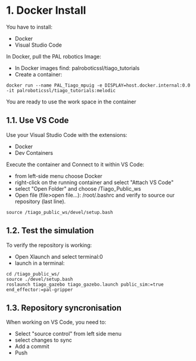 # **1. Docker Install**

You have to install:
- Docker
- Visual Studio Code

In Docker, pull the PAL robotics Image:
- In Docker images find: palroboticssl/tiago_tutorials
- Create a container:
```shell
docker run --name PAL_Tiago_mpuig -e DISPLAY=host.docker.internal:0.0 -it palroboticssl/tiago_tutorials:melodic
```
You are ready to use the work space in the container

## **1.1. Use VS Code**

Use your Visual Studio Code with the extensions:
- Docker
- Dev Containers

Execute the container and Connect to it within VS Code:
- from left-side menu choose Docker
- right-click on the running container and select "Attach VS Code"
- select "Open Folder" and choose /Tiago_Public_ws
- Open file (file>open file...): /root/.bashrc and verify to source our repository (last line).
```shell
source /tiago_public_ws/devel/setup.bash
```

## **1.2. Test the simulation**

To verify the repository is working:
- Open Xlaunch and select terminal:0
- launch in a terminal:
```shell
cd /tiago_public_ws/
source ./devel/setup.bash
roslaunch tiago_gazebo tiago_gazebo.launch public_sim:=true end_effector:=pal-gripper
```
## **1.3. Repository syncronisation**

When working on VS Code, you need to:
- Select "source control" from left side menu
- select changes to sync
- Add a commit
- Push
